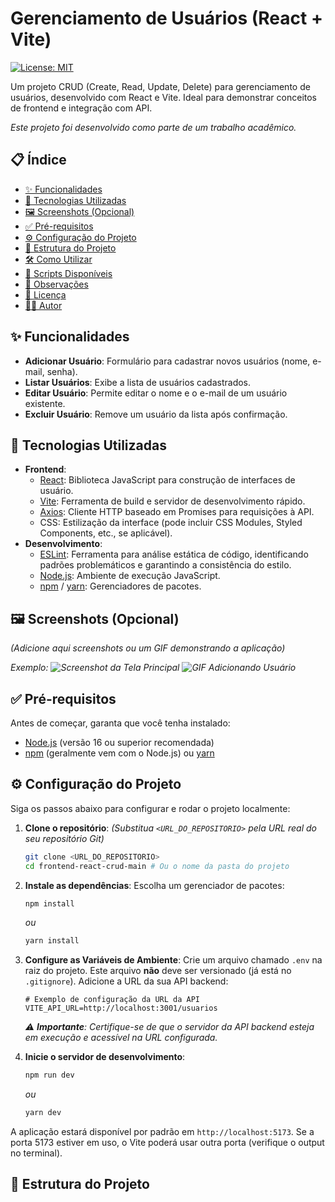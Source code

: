 # Gerenciamento de Usuários (React + Vite)

[![License: MIT](https://img.shields.io/badge/License-MIT-yellow.svg)](https://opensource.org/licenses/MIT) <!-- Exemplo de Badge de Licença -->

Um projeto CRUD (Create, Read, Update, Delete) para gerenciamento de usuários, desenvolvido com React e Vite. Ideal para demonstrar conceitos de frontend e integração com API.

*Este projeto foi desenvolvido como parte de um trabalho acadêmico.*

## 📋 Índice

-   [✨ Funcionalidades](#-funcionalidades)
-   [🚀 Tecnologias Utilizadas](#-tecnologias-utilizadas)
-   [🖼️ Screenshots (Opcional)](#️-screenshots-opcional)
-   [✅ Pré-requisitos](#-pré-requisitos)
-   [⚙️ Configuração do Projeto](#️-configuração-do-projeto)
-   [📁 Estrutura do Projeto](#-estrutura-do-projeto)
-   [🛠️ Como Utilizar](#️-como-utilizar)
-   [📜 Scripts Disponíveis](#-scripts-disponíveis)
-   [📝 Observações](#-observações)
-   [📄 Licença](#-licença)
-   [👨‍💻 Autor](#-autor)

## ✨ Funcionalidades

-   **Adicionar Usuário**: Formulário para cadastrar novos usuários (nome, e-mail, senha).
-   **Listar Usuários**: Exibe a lista de usuários cadastrados.
-   **Editar Usuário**: Permite editar o nome e o e-mail de um usuário existente.
-   **Excluir Usuário**: Remove um usuário da lista após confirmação.

## 🚀 Tecnologias Utilizadas

-   **Frontend**:
    -   [React](https://reactjs.org/): Biblioteca JavaScript para construção de interfaces de usuário.
    -   [Vite](https://vitejs.dev/): Ferramenta de build e servidor de desenvolvimento rápido.
    -   [Axios](https://axios-http.com/): Cliente HTTP baseado em Promises para requisições à API.
    -   CSS: Estilização da interface (pode incluir CSS Modules, Styled Components, etc., se aplicável).
-   **Desenvolvimento**:
    -   [ESLint](https://eslint.org/): Ferramenta para análise estática de código, identificando padrões problemáticos e garantindo a consistência do estilo.
    -   [Node.js](https://nodejs.org/): Ambiente de execução JavaScript.
    -   [npm](https://www.npmjs.com/) / [yarn](https://yarnpkg.com/): Gerenciadores de pacotes.

## 🖼️ Screenshots (Opcional)

*(Adicione aqui screenshots ou um GIF demonstrando a aplicação)*

*Exemplo:*
*![Screenshot da Tela Principal](link_para_sua_imagem.png)*
*![GIF Adicionando Usuário](link_para_seu_gif.gif)*

## ✅ Pré-requisitos

Antes de começar, garanta que você tenha instalado:

-   [Node.js](https://nodejs.org/) (versão 16 ou superior recomendada)
-   [npm](https://www.npmjs.com/) (geralmente vem com o Node.js) ou [yarn](https://yarnpkg.com/)

## ⚙️ Configuração do Projeto

Siga os passos abaixo para configurar e rodar o projeto localmente:

1.  **Clone o repositório**:
    *(Substitua `<URL_DO_REPOSITORIO>` pela URL real do seu repositório Git)*
    ```bash
    git clone <URL_DO_REPOSITORIO>
    cd frontend-react-crud-main # Ou o nome da pasta do projeto
    ```

2.  **Instale as dependências**:
    Escolha um gerenciador de pacotes:
    ```bash
    npm install
    ```
    *ou*
    ```bash
    yarn install
    ```

3.  **Configure as Variáveis de Ambiente**:
    Crie um arquivo chamado `.env` na raiz do projeto. Este arquivo **não** deve ser versionado (já está no `.gitignore`). Adicione a URL da sua API backend:
    ```env
    # Exemplo de configuração da URL da API
    VITE_API_URL=http://localhost:3001/usuarios
    ```
    *⚠️ **Importante**: Certifique-se de que o servidor da API backend esteja em execução e acessível na URL configurada.*

4.  **Inicie o servidor de desenvolvimento**:
    ```bash
    npm run dev
    ```
    *ou*
    ```bash
    yarn dev
    ```

A aplicação estará disponível por padrão em `http://localhost:5173`. Se a porta 5173 estiver em uso, o Vite poderá usar outra porta (verifique o output no terminal).

## 📁 Estrutura do Projeto

